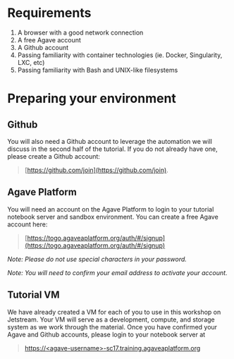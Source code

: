 # Requirements

1. A browser with a good network connection
1. A free Agave account
2. A Github account
3. Passing familiarity with container technologies (ie. Docker, Singularity, LXC, etc)
4. Passing familiarity with Bash and UNIX-like filesystems

# Preparing your environment
## Github
You will also need a Github account to leverage the automation we will discuss
in the second half of the tutorial. If you do not already have one, please
create a Github account:  

> [https://github.com/join](https://github.com/join).

## Agave Platform
You will need an account on the Agave Platform to login to your tutorial notebook server and sandbox environment. You can create a free Agave account here:

> [https://togo.agaveaplatform.org/auth/#/signup](https://togo.agaveaplatform.org/auth/#/signup)

*Note: Please do not use special characters in your password.*

*Note: You will need to confirm your email address to activate your account.*

## Tutorial VM
We have already created a VM for each of you to use in this workshop on Jetstream. Your VM will serve as a development, compute, and storage system as we work through the material. Once you have confirmed your Agave and Github accounts, please login to your notebook server at

> [https://&lt;agave-username&gt;-sc17.training.agaveaplatform.org](https://<username>-sc17.training.agaveaplatform.org)  
